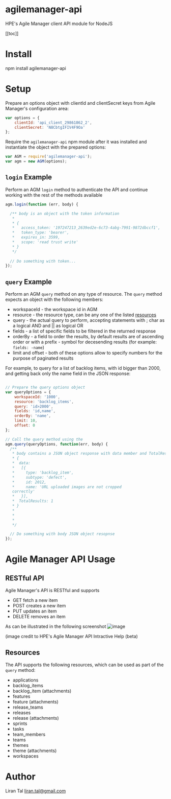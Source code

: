 # agilemanager-api
HPE's Agile Manager client API module for NodeJS

[[toc]]

# Install

npm install agilemanager-api

# Setup

Prepare an options object with clientId and clientSecret keys from Agile Manager's configuration area:
```javascript
var options = {
	clientId: 'api_client_29861862_2',
	clientSecret: 'N8CbtgIFIV4F9Oa'
};
```

Require the `agilemanager-api` npm module after it was installed and instantiate the object with the prepared options:
```javascript
var AGM = require('agilemanager-api');
var agm = new AGM(options);
```

## `login` Example

Perform an AGM `login` method to authenticate the API and continue working with the rest of the methods available
```javascript
agm.login(function (err, body) {

  /** body is an object with the token information
   *
   * { 
   *   access_token: '197247213_2639ed2e-6c73-4abg-7991-9872dbccf1',
   *   token_type: 'bearer',
   *   expires_in: 3599,
   *   scope: 'read trust write'
   * }
   */ 
  
  // Do something with token...
});
```

## `query` Example

Perform an AGM `query` method on any type of resource.
The `query` method expects an object with the following members:
* workspaceId - the workspace id in AGM
* resource - the resource type, can be any one of the listed [resources](https://github.com/lirantal/agilemanager-api#resources) 
* query - the actual query to perform, accepting statements with ; char as a logical AND and || as logical OR
* fields - a list of specific fields to be filtered in the returned response
* orderBy - a field to order the results, by default results are of ascending order or with a prefix - symbol for decesending results (for example: `fields: -name`)
* limit and offset - both of these options allow to specify numbers for the purpose of paginated results

For example, to query for a list of backlog items, with id bigger than 2000, and getting back only the name field in the JSON response:
```javascript

// Prepare the query options object
var queryOptions = {
	workspaceId: '1000',
	resource: 'backlog_items',
	query: 'id>2000',
	fields: 'id,name',
	orderBy: 'name',
	limit: 10,
	offset: 0
};

// Call the query method using the 
agm.query(queryOptions, function(err, body) {
  /**
   * body contains a JSON object response with data member and TotalResults member:
   * {
   *  data: 
   *   [{
   *     type: 'backlog_item',
   *     subtype: 'defect',
   *     id: 2012,
   *     name: 'URL uploaded images are not cropped
   correctly'
   *   }],
   *  TotalResults: 1
   * }
   *
   *
   *
   */

  // Do something with body JSON object resopnse
});
```

# Agile Manager API Usage

## RESTful API

Agile Manager's API is RESTful and supports 

* GET fetch a new item
* POST creates a new item
* PUT updates an item
* DELETE removes an item

As can be illustrated in the following screenshot
![image](https://cloud.githubusercontent.com/assets/316371/11032700/45644dd2-86e6-11e5-918d-65226aa6aaee.png)

(image credit to HPE's Agile Manager API Intractive Help (beta)

## Resources
The API supports the following resources, which can be used as part of the `query` method:
* applications
* backlog_items
* backlog_item (attachments)
* features
* feature (attachments)
* release_teams
* releases
* release (attachments)
* sprints
* tasks
* team_members
* teams
* themes
* theme (attachments)
* workspaces


# Author
Liran Tal <liran.tal@gmail.com>
